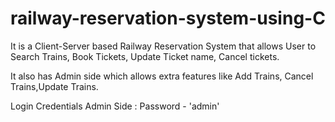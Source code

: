 # railway-reservation-system-using-C

It is a Client-Server based Railway Reservation System that allows User to Search Trains, Book Tickets, Update Ticket name, Cancel tickets.

It also has Admin side which allows extra features like Add Trains, Cancel Trains,Update Trains. 

Login Credentials Admin Side : Password - 'admin'
